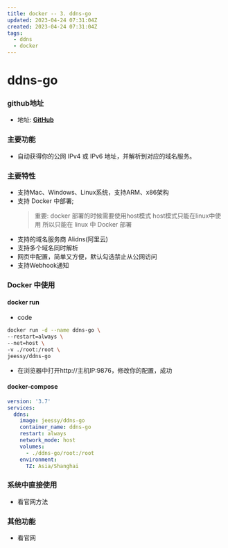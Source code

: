 ```yaml
---
title: docker -- 3. ddns-go
updated: 2023-04-24 07:31:04Z
created: 2023-04-24 07:31:04Z
tags:
  - ddns
  - docker
---
```


# ddns-go

### github地址
- 地址: [__GitHub__](https://github.com/jeessy2/ddns-go)

### 主要功能
- 自动获得你的公网 IPv4 或 IPv6 地址，并解析到对应的域名服务。

### 主要特性
- 支持Mac、Windows、Linux系统，支持ARM、x86架构
- 支持 Docker 中部署; 
  > 重要:
  > docker 部署的时候需要使用host模式 
  > host模式只能在linux中使用 
  > 所以只能在 linux 中 Docker 部署
- 支持的域名服务商 Alidns(阿里云) 
- 支持多个域名同时解析
- 网页中配置，简单又方便，默认勾选禁止从公网访问
- 支持Webhook通知

<!-- more -->





### Docker 中使用

#### docker run
- code
```bash
docker run -d --name ddns-go \
--restart=always \
--net=host \
-v ./root:/root \
jeessy/ddns-go
```
- 在浏览器中打开http://主机IP:9876，修改你的配置，成功


#### docker-compose
```yaml
version: '3.7'
services:
  ddns:
    image: jeessy/ddns-go
    container_name: ddns-go
    restart: always
    network_mode: host
    volumes:
      - ./ddns-go/root:/root
    environment:
      TZ: Asia/Shanghai
```


### 系统中直接使用
- 看官网方法

### 其他功能
- 看官网

